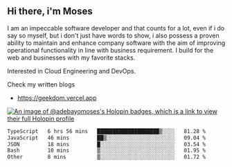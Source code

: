 ## Hi there, i'm Moses

I am an impeccable software developer and that counts for a lot, even if i do say so myself, but i don't just have words to show, i also possess a proven ability to maintain and enhance company software with the aim of improving operational functionality in line with business requirement. I build for the web and businesses with my favorite stacks.

Interested in Cloud Engineering and DevOps.

Check my written blogs
- https://geekdom.vercel.app

[![An image of @adebayomoses's Holopin badges, which is a link to view their full Holopin profile](https://holopin.me/adebayomoses)](https://holopin.io/@adebayomoses)

<!--START_SECTION:waka-->

```txt
TypeScript   6 hrs 56 mins   ████████████████████▒░░░░   81.28 %
JavaScript   46 mins         ██▒░░░░░░░░░░░░░░░░░░░░░░   09.04 %
JSON         18 mins         █░░░░░░░░░░░░░░░░░░░░░░░░   03.54 %
Bash         10 mins         ▒░░░░░░░░░░░░░░░░░░░░░░░░   01.95 %
Other        8 mins          ▒░░░░░░░░░░░░░░░░░░░░░░░░   01.72 %
```

<!--END_SECTION:waka-->
